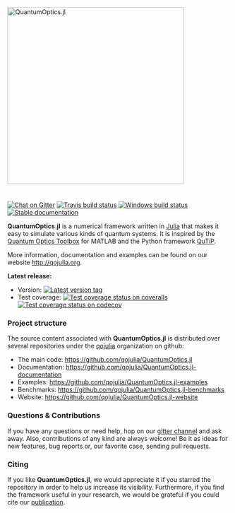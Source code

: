 <img src="https://github.com/qojulia/QuantumOptics.jl-website/blob/master/src/images/logo.png" alt="QuantumOptics.jl" width="400">

#

[![Chat on Gitter][gitter-img]][gitter-url] [![Travis build status][travis-img]][travis-url] [![Windows build status][appveyor-img]][appveyor-url] [![Stable documentation][docs-img]][docs-url]

**QuantumOptics.jl** is a numerical framework written in [Julia] that makes it easy to simulate various kinds of quantum systems. It is inspired by the [Quantum Optics Toolbox] for MATLAB and the Python framework [QuTiP].

More information, documentation and examples can be found on our website http://qojulia.org.


**Latest release:**
  * Version: [![Latest version tag][version-img]][version-url]
  * Test coverage:
        [![Test coverage status on coveralls][coveralls-img]][coveralls-url]
        [![Test coverage status on codecov][codecov-img]][codecov-url]


### Project structure

The source content associated with **QuantumOptics.jl** is distributed over several repositories under the [qojulia] organization on github:

* The main code: https://github.com/qojulia/QuantumOptics.jl
* Documentation: https://github.com/qojulia/QuantumOptics.jl-documentation
* Examples: https://github.com/qojulia/QuantumOptics.jl-examples
* Benchmarks: https://github.com/qojulia/QuantumOptics.jl-benchmarks
* Website: https://github.com/qojulia/QuantumOptics.jl-website


### Questions & Contributions

If you have any questions or need help, hop on our [gitter channel](https://gitter.im/QuantumOptics-jl/Lobby?source=orgpage) and ask away. Also, contributions of any kind are always welcome! Be it as ideas for new features, bug reports or, our favorite case, sending pull requests.

### Citing

If you like **QuantumOptics.jl**, we would appreciate it if you starred the repository in order to help us increase its visibility. Furthermore, if you find the framework useful in your research, we would be grateful if you could cite our [publication](https://www.sciencedirect.com/science/article/pii/S0010465518300328).

[Julia]: http://julialang.org
[qojulia]: https://github.com/qojulia
[Quantum Optics Toolbox]: http://qo.phy.auckland.ac.nz/toolbox
[QuTiP]: http://qutip.org

[travis-url]: https://travis-ci.org/qojulia/QuantumOptics.jl
[travis-img]: https://api.travis-ci.org/qojulia/QuantumOptics.jl.png?branch=master

[appveyor-url]: https://ci.appveyor.com/project/qojulia/quantumoptics-jl/branch/master
[appveyor-img]: https://ci.appveyor.com/api/projects/status/t83f2bqfpumn6d96/branch/master?svg=true

[coveralls-url]: https://coveralls.io/github/qojulia/QuantumOptics.jl?branch=master
[coveralls-img]: https://coveralls.io/repos/github/qojulia/QuantumOptics.jl/badge.svg?branch=master

[codecov-url]: https://codecov.io/gh/qojulia/QuantumOptics.jl
[codecov-img]: https://codecov.io/gh/qojulia/QuantumOptics.jl/branch/master/graph/badge.svg

[pkg-0.6-url]: http://pkg.julialang.org/?pkg=QuantumOptics&ver=0.6
[pkg-0.6-img]: http://pkg.julialang.org/badges/QuantumOptics_0.6.svg

[gitter-url]: https://gitter.im/QuantumOptics-jl/Lobby
[gitter-img]: https://img.shields.io/gitter/room/nwjs/nw.js.svg

[docs-url]: https://docs.qojulia.org/
[docs-img]: https://img.shields.io/badge/docs-stable-blue.svg

[version-url]: https://github.com/qojulia/QuantumOptics.jl/releases
[version-img]: https://img.shields.io/github/release/qojulia/QuantumOptics.jl.svg
